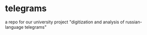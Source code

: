 # telegrams
a repo for our university project "digitization and analysis of russian-language telegrams"
